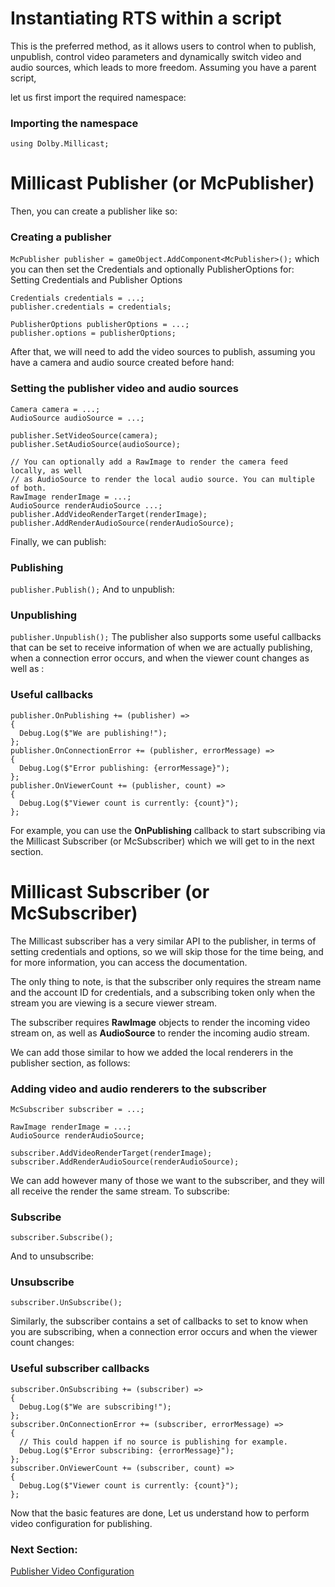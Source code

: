 # Instantiating RTS within a script

This is the preferred method, as it allows users to control when to publish, unpublish, control video parameters and dynamically switch video and audio sources, which leads to more freedom. Assuming you have a parent script,

let us first import the required namespace:

### Importing the namespace
`using Dolby.Millicast;`

# Millicast Publisher (or McPublisher)
Then, you can create a publisher like so: 
### Creating a publisher
`McPublisher publisher = gameObject.AddComponent<McPublisher>();`
which you can then set the Credentials and optionally PublisherOptions for:
Setting Credentials and Publisher Options

```
Credentials credentials = ...;
publisher.credentials = credentials;
 
PublisherOptions publisherOptions = ...;
publisher.options = publisherOptions;
```
After that, we will need to add the video sources to publish, assuming you have a camera and audio source created before hand:
### Setting the publisher video and audio sources
```
Camera camera = ...;
AudioSource audioSource = ...;
 
publisher.SetVideoSource(camera);
publisher.SetAudioSource(audioSource);
 
// You can optionally add a RawImage to render the camera feed locally, as well
// as AudioSource to render the local audio source. You can multiple of both.
RawImage renderImage = ...;
AudioSource renderAudioSource ...;
publisher.AddVideoRenderTarget(renderImage);
publisher.AddRenderAudioSource(renderAudioSource);
```
Finally, we can publish:
### Publishing
`publisher.Publish();`
And to unpublish: 
### Unpublishing
`publisher.Unpublish();`
The publisher also supports some useful callbacks that can be set to receive information of when we are actually publishing, when a connection error occurs, and when the viewer count changes as well as : 
### Useful callbacks
```
publisher.OnPublishing += (publisher) =>
{
  Debug.Log($"We are publishing!");
};
publisher.OnConnectionError += (publisher, errorMessage) =>
{
  Debug.Log($"Error publishing: {errorMessage}");
};
publisher.OnViewerCount += (publisher, count) =>
{
  Debug.Log($"Viewer count is currently: {count}");
};
```
For example, you can use the **OnPublishing**  callback to start subscribing via the Millicast Subscriber (or McSubscriber) which we will get to in the next section. 

# Millicast Subscriber (or McSubscriber)
The Millicast subscriber has a very similar API to the publisher, in terms of setting credentials and options, so we will skip those for the time being, and for more information, you can access the documentation. 

The only thing to note, is that the subscriber only requires the stream name and the account ID for credentials, and a subscribing token only when the stream you are viewing is a secure viewer stream. 

The subscriber requires **RawImage** objects to render the incoming video stream on, as well as **AudioSource** to render the incoming audio stream.


We can add those similar to how we added the local renderers in the publisher section, as follows:

### Adding video and audio renderers to the subscriber
```
McSubscriber subscriber = ...;
 
RawImage renderImage = ...;
AudioSource renderAudioSource;
 
subscriber.AddVideoRenderTarget(renderImage);
subscriber.AddRenderAudioSource(renderAudioSource);
```
We can add however many of those we want to the subscriber, and they will all receive the render the same stream. To subscribe: 

### Subscribe
`subscriber.Subscribe();`

And to unsubscribe: 
### Unsubscribe
`subscriber.UnSubscribe();`

Similarly, the subscriber contains a set of callbacks to set to know when you are subscribing, when a connection error occurs and when the viewer count changes:

### Useful subscriber callbacks
```
subscriber.OnSubscribing += (subscriber) =>
{
  Debug.Log($"We are subscribing!");
};
subscriber.OnConnectionError += (subscriber, errorMessage) =>
{
  // This could happen if no source is publishing for example.
  Debug.Log($"Error subscribing: {errorMessage}");
};
subscriber.OnViewerCount += (subscriber, count) =>
{
  Debug.Log($"Viewer count is currently: {count}");
};
```
Now that the basic features are done, Let us understand how to perform video configuration for publishing.

### Next Section:
[Publisher Video Configuration](content/unity-streaming/video-config-rts.md)

